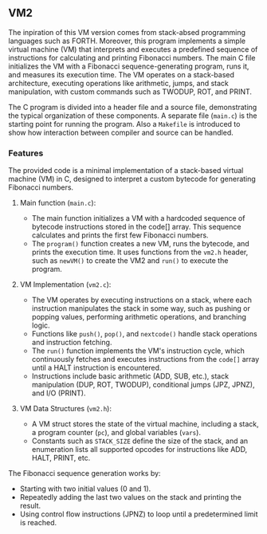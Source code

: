 
## VM2

The inpiration of this VM version comes from stack-absed programming languages such as FORTH.
Moreover, this program implements a simple virtual machine (VM) that interprets and executes
a predefined sequence of instructions for calculating and printing Fibonacci numbers. The main
C file initializes the VM with a Fibonacci sequence-generating program, runs it, and measures
its execution time. The VM operates on a stack-based architecture, executing operations like
arithmetic, jumps, and stack manipulation, with custom commands such as TWODUP, ROT, and PRINT.

The C program is divided into a header file and a source file, demonstrating the typical
organization of these components. A separate file (`main.c`) is the starting point for
running the program. Also a `Makefile` is introduced to show how interaction between compiler
and source can be handled.


### Features

The provided code is a minimal implementation of a stack-based virtual machine (VM) in C,
designed to interpret a custom bytecode for generating Fibonacci numbers.

1. Main function (`main.c`):
	* The main function initializes a VM with a hardcoded sequence of bytecode instructions
      stored in the code[] array. This sequence calculates and prints the first few Fibonacci numbers.
	* The `program()` function creates a new VM, runs the bytecode, and prints the execution
      time. It uses functions from the `vm2.h` header, such as `newVM()` to create the VM2
      and `run()` to execute the program.

2. VM Implementation (`vm2.c`):
	* The VM operates by executing instructions on a stack, where each instruction manipulates
      the stack in some way, such as pushing or popping values, performing arithmetic operations,
      and branching logic.
	* Functions like `push()`, `pop()`, and `nextcode()` handle stack operations and instruction
      fetching.
	* The `run()` function implements the VM's instruction cycle, which continuously fetches and
      executes instructions from the `code[]` array until a HALT instruction is encountered.
	* Instructions include basic arithmetic (ADD, SUB, etc.), stack manipulation (DUP, ROT, TWODUP),
      conditional jumps (JPZ, JPNZ), and I/O (PRINT).
3.	VM Data Structures (`vm2.h`):
	* A VM struct stores the state of the virtual machine, including a stack, a program counter
      (`pc`), and global variables (`vars`).
	* Constants such as `STACK_SIZE` define the size of the stack, and an enumeration lists all
      supported opcodes for instructions like ADD, HALT, PRINT, etc.

The Fibonacci sequence generation works by:
* Starting with two initial values (0 and 1).
* Repeatedly adding the last two values on the stack and printing the result.
* Using control flow instructions (JPNZ) to loop until a predetermined limit is reached.
